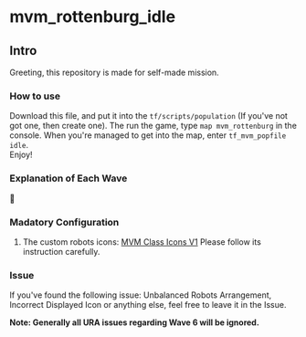 # mvm_rottenburg_idle
## Intro
Greeting, this repository is made for self-made mission.
### How to use
Download this file, and put it into the `tf/scripts/population` (If you've not got one, then create one).
The run the game, type `map mvm_rottenburg` in the console. When you're managed to get into the map, enter `tf_mvm_popfile idle`.  
Enjoy!
### Explanation of Each Wave
🤔
### Madatory Configuration
1. The custom robots icons: [MVM Class Icons V1](https://tf2maps.net/threads/mvm-class-icons.27848/)  Please follow its instruction carefully.
### Issue
If you've found the following issue: Unbalanced Robots Arrangement, Incorrect Displayed Icon or anything else, feel free to leave it in the Issue.

**Note: Generally all URA issues regarding Wave 6 will be ignored.**
